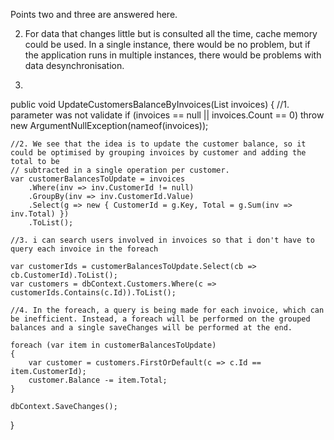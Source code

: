 Points two and three are answered here.

2. For data that changes little but is consulted all the time, cache memory could be used. In a single instance, there would be no problem, but if the application runs in multiple instances, there would be problems with data desynchronisation.

3.

public void UpdateCustomersBalanceByInvoices(List<Invoice> invoices)
{
    //1. parameter was not validate
    if (invoices == null || invoices.Count == 0) throw new ArgumentNullException(nameof(invoices));

    //2. We see that the idea is to update the customer balance, so it could be optimised by grouping invoices by customer and adding the total to be 
    // subtracted in a single operation per customer.
    var customerBalancesToUpdate = invoices
        .Where(inv => inv.CustomerId != null)
        .GroupBy(inv => inv.CustomerId.Value)
        .Select(g => new { CustomerId = g.Key, Total = g.Sum(inv => inv.Total) })
        .ToList();

    //3. i can search users involved in invoices so that i don't have to query each invoice in the foreach

    var customerIds = customerBalancesToUpdate.Select(cb => cb.CustomerId).ToList();
    var customers = dbContext.Customers.Where(c => customerIds.Contains(c.Id)).ToList();

    //4. In the foreach, a query is being made for each invoice, which can be inefficient. Instead, a foreach will be performed on the grouped balances and a single saveChanges will be performed at the end.

    foreach (var item in customerBalancesToUpdate)
    {
        var customer = customers.FirstOrDefault(c => c.Id == item.CustomerId);
        customer.Balance -= item.Total;
    }

    dbContext.SaveChanges();
}
